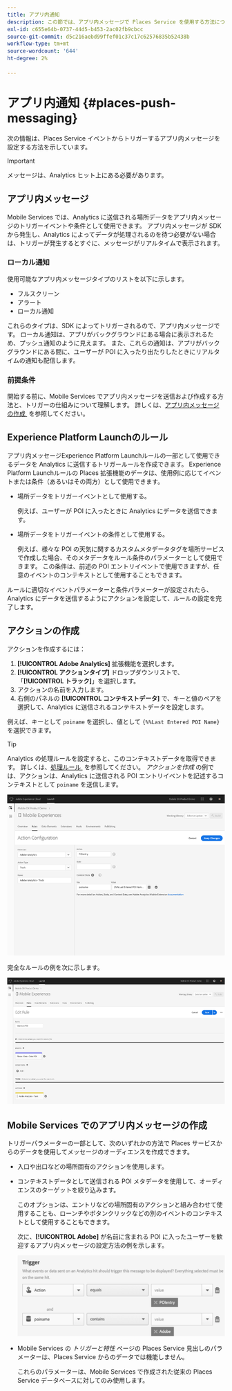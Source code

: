 ```yaml
---
title: アプリ内通知
description: この節では、アプリ内メッセージで Places Service を使用する方法について説明します。
exl-id: c655e64b-0737-44d5-b453-2ac02fb9cbcc
source-git-commit: d5c216aebd99ffef01c37c17c62576835b52438b
workflow-type: tm+mt
source-wordcount: '644'
ht-degree: 2%

---
```


# アプリ内通知 {#places-push-messaging}

次の情報は、Places Service イベントからトリガーするアプリ内メッセージを設定する方法を示しています。

>[!IMPORTANT]
>
>メッセージは、Analytics ヒット上にある必要があります。

## アプリ内メッセージ

Mobile Services では、Analytics に送信される場所データをアプリ内メッセージのトリガーイベントや条件として使用できます。 アプリ内メッセージが SDK から発生し、Analytics によってデータが処理されるのを待つ必要がない場合は、トリガーが発生するとすぐに、メッセージがリアルタイムで表示されます。

### ローカル通知

使用可能なアプリ内メッセージタイプのリストを以下に示します。

* フルスクリーン
* アラート
* ローカル通知

これらのタイプは、SDK によってトリガーされるので、アプリ内メッセージです。 ローカル通知は、アプリがバックグラウンドにある場合に表示されるため、プッシュ通知のように見えます。 また、これらの通知は、アプリがバックグラウンドにある間に、ユーザーが POI に入ったり出たりしたときにリアルタイムの通知も配信します。

### 前提条件

開始する前に、Mobile Services でアプリ内メッセージを送信および作成する方法と、トリガーの仕組みについて理解します。 詳しくは、[&#x200B; アプリ内メッセージの作成 &#x200B;](https://experienceleague.adobe.com/docs/discontinued/using/mobile-services.html?lang=ja) を参照してください。

## Experience Platform Launchのルール

アプリ内メッセージExperience Platform Launchルールの一部として使用できるデータを Analytics に送信するトリガールールを作成できます。 Experience Platform Launchルールの Places 拡張機能のデータは、使用例に応じてイベントまたは条件（あるいはその両方）として使用できます。

* 場所データをトリガーイベントとして使用する。

  例えば、ユーザーが POI に入ったときに Analytics にデータを送信できます。

* 場所データをトリガーイベントの条件として使用する。

  例えば、様々な POI の天気に関するカスタムメタデータタグを場所サービスで作成した場合、そのメタデータをルール条件のパラメーターとして使用できます。 この条件は、前述の POI エントリイベントで使用できますが、任意のイベントのコンテキストとして使用することもできます。

ルールに適切なイベントパラメーターと条件パラメーターが設定されたら、Analytics にデータを送信するようにアクションを設定して、ルールの設定を完了します。

## アクションの作成

アクションを作成するには：

1. **[!UICONTROL Adobe Analytics]** 拡張機能を選択します。
1. **[!UICONTROL アクションタイプ]** ドロップダウンリストで、「**[!UICONTROL トラック]**」を選択します。
1. アクションの名前を入力します。
1. 右側のパネルの **[!UICONTROL コンテキストデータ]** で、キーと値のペアを選択して、Analytics に送信されるコンテキストデータを設定します。

例えば、キーとして `poiname` を選択し、値として `{%%Last Entered POI Name}` を選択できます。

>[!TIP]
>
>Analytics の処理ルールを設定すると、このコンテキストデータを取得できます。 詳しくは、[&#x200B; 処理ルール &#x200B;](https://experienceleague.adobe.com/docs/analytics/admin/admin-tools/manage-report-suites/edit-report-suite/report-suite-general/c-processing-rules/processing-rules.html?lang=ja) を参照してください。 *アクションを作成* の例では、アクションは、Analytics に送信される POI エントリイベントを記述するコンテキストとして `poiname` を送信します。

![&#x200B; アクションの作成 &#x200B;](/help/assets/configure-action.png)

完全なルールの例を次に示します。

![&#x200B; 完了したルール &#x200B;](/help/assets/create-a-rule.png)

## Mobile Services でのアプリ内メッセージの作成

トリガーパラメーターの一部として、次のいずれかの方法で Places サービスからのデータを使用してメッセージのオーディエンスを作成できます。

* 入口や出口などの場所固有のアクションを使用します。
* コンテキストデータとして送信される POI メタデータを使用して、オーディエンスのターゲットを絞り込みます。

  このオプションは、エントリなどの場所固有のアクションと組み合わせて使用することも、ローンチやボタンクリックなどの別のイベントのコンテキストとして使用することもできます。

  次に、**[!UICONTROL Adobe]** が名前に含まれる POI に入ったユーザーを歓迎するアプリ内メッセージの設定方法の例を示します。

  ![トリガーパラメーター &#x200B;](/help/assets/trigger-parameters.png)

* Mobile Services の *トリガーと特性* ページの Places Service 見出しのパラメーターは、Places Service からのデータでは機能しません。

  これらのパラメーターは、Mobile Services で作成された従来の Places Service データベースに対してのみ使用します。
